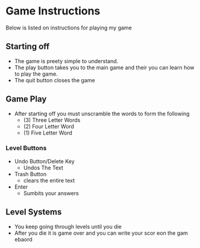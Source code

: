 # Game Instructions
Below is listed on instructions for playing my game

## Starting off
- The game is preety simple to understand.
- The play button takes you to the main game and their
you can learn how to play the game.
- The quit button closes the game

## Game Play
- After starting off you must unscramble the words to form the following
  - (3) Three Letter Words
  - (2) Four Letter Word
  - (1) Five Letter Word
### Level Buttons
- Undo Button/Delete Key
  - Undos The Text
- Trash Button
  - clears the entire text
- Enter
  - Sumbits your answers
## Level Systems
- You keep going through levels until you die
- After you die it is game over and you can write your scor eon the gam ebaord
 
